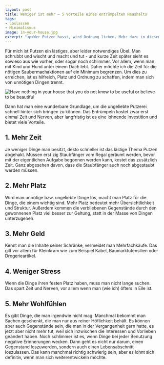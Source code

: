 ```yaml
---
layout: post
title: Weniger ist mehr – 5 Vorteile eines entrümpelten Haushalts
tags:
- Loslassen
- Minimalismus
image: in-your-house.jpg
excerpt: "<p>Wer Putzen hasst, wird Ordnung lieben. Mehr dazu in diesem Beitrag, in dem ich aus dem Putzmuffel-Nähkästchen plaudere.</p>"
---
```


Für mich ist Putzen ein lästiges, aber leider notwendiges Übel.
Man schrubbt und wischt und macht und tut - und kurze Zeit später sieht
es sowieso aus wie vorher, oder sogar noch schlimmer. Vor allem, wenn
man mit Kind und Hund unter einem Dach lebt. Daher möchte ich die Zeit
für die nötigen Saubermachaktionen auf ein Minimum begrenzen. Um dies zu
erreichen, ist es hilfreich, Platz und Ordnung zu schaffen, indem man
sich von unnötigen Dingen trennt.

![Have nothing in your house that you do not know to be useful or believe to be beautiful]({{site.baseurl}}/assets/img/posts/in-your-house.jpg)

Dann hat man eine wunderbare Grundlage, um die ungeliebte Putzerei
schnell hinter sich bringen zu können. Das Entrümpeln kostet zwar erst
einmal Zeit und Nerven, aber langfristig ist es eine lohnende
Investition und bietet viele Vorteile.

## 1. Mehr Zeit

Je weniger Dinge man besitzt, desto schneller ist das lästige Thema
Putzen abgehakt. Müssen erst zig Staubfänger vom Regal geräumt werden,
bevor mit der eigentlichen Aufgabe begonnen werden kann, kostet das
zusätzlich Zeit. Ganz abgesehen davon, dass die Staubfänger auch noch
abgestaubt werden müssen.

## 2. Mehr Platz

Wird man unnötige bzw. ungeliebte Dinge los, macht man Platz für die
Dinge, die einem wichtig sind. Mehr Platz bedeutet mehr
Übersichtlichkeit und Struktur. Außerdem kommen die verbliebenen
Gegenstände durch den gewonnenen Platz viel besser zur Geltung, statt in
der Masse von Dingen unterzugehen.

## 3. Mehr Geld

Kennt man die Inhalte seiner Schränke, vermeidet man Mehrfachkäufe. Das
gilt vor allem für Kleinkram wie zum Beispiel Kabel, Baumarktutensilien
oder Drogerieartikel.

## 4. Weniger Stress

Wenn die Dinge ihren festen Platz haben, muss man nicht lange suchen.
Das spart Zeit und Nerven, vor allem wenn man (wie ich) öfters in Eile
ist.

## 5. Mehr Wohlfühlen

Es gibt Dinge, die man irgendwie nicht mag. Manchmal bekommt man Sachen
geschenkt, die man nur aus reiner Höflichkeit behält. Es können aber
auch Gegenstände sein, die man in der Vergangenheit gern hatte, es jetzt
aber nicht mehr tut, weil sich inzwischen die Interessen und Vorlieben
geändert haben. Noch schlimmer ist es, wenn Dinge bei jeder Benutzung
negative Erinnerungen wecken. Dann geht es nicht nur darum, einen
Gegenstand loszuwerden, sondern auch einen Lebensabschnitt loszulassen.
Das kann manchmal richtig schwierig sein, aber es lohnt sich definitiv,
wenn man sich weiterentwickeln möchte.
